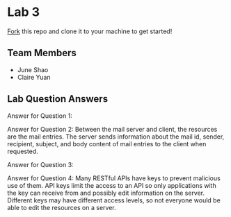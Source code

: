 # Lab 3
[Fork](https://docs.github.com/en/get-started/quickstart/fork-a-repo) this repo and clone it to your machine to get started!

## Team Members
- June Shao
- Claire Yuan

## Lab Question Answers

Answer for Question 1: 

Answer for Question 2:
Between the mail server and client, the resources are the mail entries. The server sends information about the mail id, sender, recipient, subject, and body content of mail entries to the client when requested.

Answer for Question 3:

Answer for Question 4:
Many RESTful APIs have keys to prevent malicious use of them. API keys limit the access to an API so only applications with the key can receive from and possibly edit information on the server. Different keys may have different access levels, so not everyone would be able to edit the resources on a server. 
